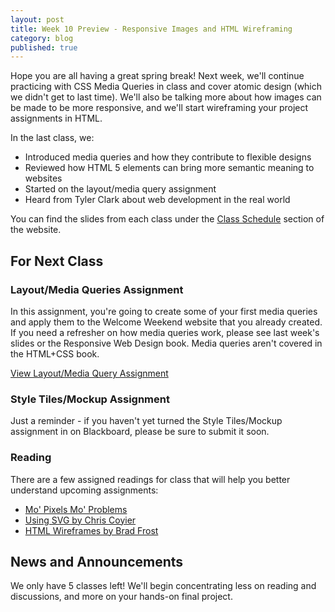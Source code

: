 ```yaml
---
layout: post
title: Week 10 Preview - Responsive Images and HTML Wireframing
category: blog
published: true
---
```


Hope you are all having a great spring break!  Next week, we'll continue practicing with CSS Media Queries in class and cover atomic design (which we didn't get to last time).  We'll also be talking more about how images can be made to be more responsive, and we'll start wireframing your project assignments in HTML.

In the last class, we:

* Introduced media queries and how they contribute to flexible designs
* Reviewed how HTML 5 elements can bring more semantic meaning to websites
* Started on the layout/media query assignment
* Heard from Tyler Clark about web development in the real world

You can find the slides from each class under the [Class Schedule](http://rwdkent.com/class/schedule/) section of the website.

## For Next Class

### Layout/Media Queries Assignment

In this assignment, you're going to create some of your first media queries and apply them to the Welcome Weekend website that you already created.  If you need a refresher on how media queries work, please see last week's slides or the Responsive Web Design book.  Media queries aren't covered in the HTML+CSS book.

<a href="http://rwdkent.com/class/assignments/layout" class="button small">View Layout/Media Query Assignment</a>

### Style Tiles/Mockup Assignment

Just a reminder - if you haven't yet turned the Style Tiles/Mockup assignment in on Blackboard, please be sure to submit it soon.

### Reading

There are a few assigned readings for class that will help you better understand upcoming assignments:

* <a href="http://alistapart.com/article/mo-pixels-mo-problems">Mo' Pixels Mo' Problems</a>
* <a href="https://css-tricks.com/using-svg/">Using SVG by Chris Coyier</a>
* <a href="http://bradfrost.com/blog/post/html-wireframes/">HTML Wireframes by Brad Frost</a>

## News and Announcements

We only have 5 classes left!  We'll begin concentrating less on reading and discussions, and more on your hands-on final project.